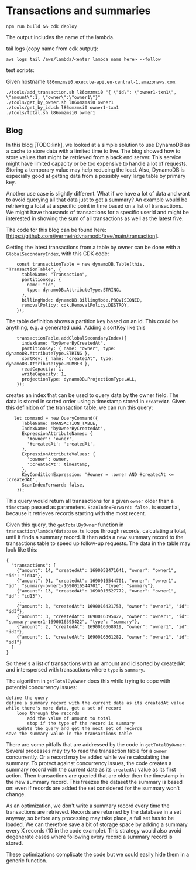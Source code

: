 # Transactions and summaries

```
npm run build && cdk deploy
```

The output includes the name of the lambda.

tail logs (copy name from cdk output):

```
aws logs tail /aws/lambda/<enter lambda name here> --follow
```

test scripts:

Given hostname `l86omzmsi0.execute-api.eu-central-1.amazonaws.com`:

```
./tools/add_transaction.sh l86omzmsi0 "{ \"id\": \"owner1-txn1\", \"amount\":1, \"owner\":\"owner1\"}"
./tools/get_by_owner.sh l86omzmsi0 owner1
./tools/get_by_id.sh l86omzmsi0 owner1-txn1
./tools/total.sh l86omzmsi0 owner1
```

## Blog

In this blog [TODO:link], we looked at a simple solution to use DynamoDB as a cache to store data with a limited time to live. 
The blog showed how to store values that might be retrieved from a back end server. This service might have limited 
capacity or be too expensive to handle a lot of requests. Storing a temporary value may help reducing the load. Also, 
DynamoDB is especially good at getting data from a possibly very large table by primary key.  

Another use case is slightly different. What if we have a lot of data and want to avoid querying all that data just
to get a summary? An example would be retrieving a total at a specific point in time based on a list of transactions.
We might have thousands of transactions for a specific userId and might be interested in showing the sum of 
all transactions as well as the latest five. 

The code for this blog can be found here: [https://github.com/jvermeir/dynamodb/tree/main/transaction].

Getting the latest transactions from a table by owner can be done with a `GlobalSecondaryIndex`, 
with this CDK code:

```
    const transactionTable = new dynamoDB.Table(this, "TransactionTable", {
      tableName: "Transaction",
      partitionKey: {
        name: "id",
        type: dynamoDB.AttributeType.STRING,
      },
      billingMode: dynamoDB.BillingMode.PROVISIONED,
      removalPolicy: cdk.RemovalPolicy.DESTROY,
    });
```

The table definition shows a partition key based on an id. This could be anything, e.g. a generated uuid.
Adding a sortKey like this 

```
    transactionTable.addGlobalSecondaryIndex({
      indexName: "byOwnerByCreatedAt",
      partitionKey: { name: "owner", type: dynamoDB.AttributeType.STRING },
      sortKey: { name: "createdAt", type: dynamoDB.AttributeType.NUMBER },
      readCapacity: 1,
      writeCapacity: 1,
      projectionType: dynamoDB.ProjectionType.ALL,
    });
```

creates an index that can be used to query data by the owner field. The data is stored in sorted order using a timestamp stored in `createdAt`.
Given this definition of the transaction table, we can run this query:

```
   let command = new QueryCommand({
      TableName: TRANSACTION_TABLE,
      IndexName: 'byOwnerByCreatedAt',
      ExpressionAttributeNames: {
        '#owner': 'owner',
        '#createdAt': 'createdAt',
      },
      ExpressionAttributeValues: {
        ':owner': owner,
        ':createdAt': timestamp,
      },
      KeyConditionExpression: '#owner = :owner AND #createdAt <= :createdAt',
      ScanIndexForward: false,
    });
```

This query would return all transactions for a given `owner` older than a `timestamp` passed as parameters.
`ScanIndexForward: false,` is essential, because it retrieves records starting with the most recent. 

Given this query, the `getTotalByOwner` function in `transaction/lambda/database.ts` loops through records, calculating
a total, until it finds a summary record. It then adds a new summary record to the transactions table to speed up
follow-up requests. The data in the table may look like this:

```
{
  "transactions": [
    {"amount": 14, "createdAt": 1690052471641, "owner": "owner1", "id": "id14"},
    {"amount": 91, "createdAt": 1690016544701, "owner": "owner1", "id": "summary-owner1-1690016544701", "type": "summary"},
    {"amount": 13, "createdAt": 1690016527772, "owner": "owner1", "id": "id13"},
    ...
    {"amount": 3, "createdAt": 1690016421753, "owner": "owner1", "id": "id3"},
    {"amount": 3, "createdAt": 1690016395422, "owner": "owner1", "id": "summary-owner1-1690016395422", "type": "summary"},
    {"amount": 2, "createdAt": 1690016368019, "owner": "owner1", "id": "id2"},
    {"amount": 1, "createdAt": 1690016361282, "owner": "owner1", "id": "id1"}
  ]
}
```

So there's a list of transactions with an amount and id sorted by createdAt and 
interspersed with transactions where `type` is `summary`. 

The algorithm in `getTotalByOwner` does this while trying to cope with potential concurrency issues: 

```
define the query
define a summary record with the current date as its createdAt value
while there's more data, get a set of record
    loop through the records
        add the value of amount to total
        stop if the type of the record is summary
    update the query and get the next set of records
save the summary value in the transactions table        
```

There are some pitfalls that are addressed by the code in `getTotalByOwner`. Several processes may try to read
the transaction table for a `owner` concurrently. Or a record may be added while we're calculating the summary. 
To protect against concurrency issues, the code creates a summary record with the current date as its `createdAt` 
value as its first action. Then transactions are queried that are older then the timestamp in the new summary record. 
This freezes the dataset the summary is based on: even if records are added the set considered for the summary won't change.

As an optimization, we don't write a summary record every time the transactions are retrieved. Records are returned 
by the database in a set anyway, so before any processing may take place, a full set has to be loaded. We can 
therefore save a bit of storage space by adding a summary every X records (10 in the code example). This strategy
would also avoid degenerate cases where following every record a summary record is stored.

These optimizations complicate the code but we could easily hide them in a generic function. 
